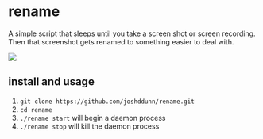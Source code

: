 # rename

A simple script that sleeps until you take a screen shot or screen recording. Then that screenshot gets renamed to something easier to deal with.

<img src="https://user-images.githubusercontent.com/7513070/73715557-515faf80-46e2-11ea-9a2d-7e1535ece6a4.png" />

## install and usage

1. `git clone https://github.com/joshddunn/rename.git`
2. `cd rename`
3. `./rename start` will begin a daemon process
3. `./rename stop` will kill the daemon process
